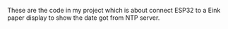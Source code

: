 These are the code in my project which is about connect ESP32 to a Eink paper display to show the date got from NTP server.

<!---
ChheangL/ChheangL is a ✨ special ✨ repository because its `README.md` (this file) appears on your GitHub profile.
You can click the Preview link to take a look at your changes.
--->
